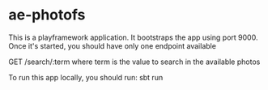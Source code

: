 # ae-photofs


This is a playframework application. It bootstraps the app using port 9000.
Once it's started, you should have only one endpoint available

GET /search/:term where term is the value to search in the available photos

To run this app locally, you should run:
sbt run